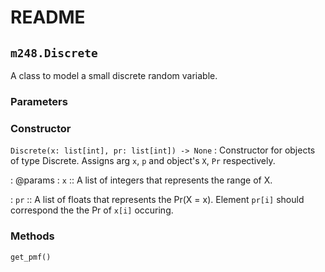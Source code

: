 
# README

## `m248.Discrete`

A class to model a small discrete random variable.

### Parameters

### Constructor

`Discrete(x: list[int], pr: list[int]) -> None`
: Constructor for objects of type Discrete.
Assigns arg `x`, `p` and object's `X`, `Pr` respectively.

: @params
: `x`
:: A list of integers that represents the range of X.

: `pr`
:: A list of floats that represents the Pr(X = x).
Element `pr[i]` should correspond the the Pr of `x[i]` occuring.

### Methods

`get_pmf()`
